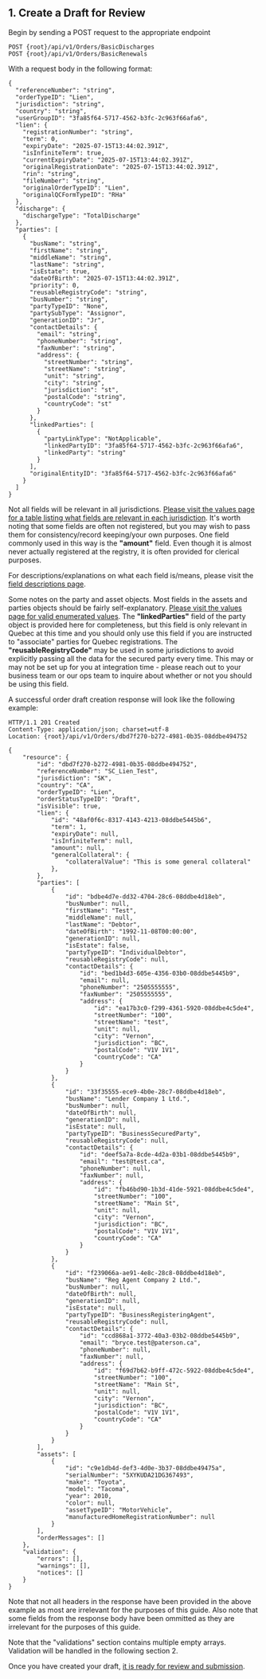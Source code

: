## 1. Create a Draft for Review

Begin by sending a POST request to the appropriate endpoint

```
POST {root}/api/v1/Orders/BasicDischarges
POST {root}/api/v1/Orders/BasicRenewals
```

With a request body in the following format:

```
{
  "referenceNumber": "string",
  "orderTypeID": "Lien",
  "jurisdiction": "string",
  "country": "string",
  "userGroupID": "3fa85f64-5717-4562-b3fc-2c963f66afa6",
  "lien": {
    "registrationNumber": "string",
    "term": 0,
    "expiryDate": "2025-07-15T13:44:02.391Z",
    "isInfiniteTerm": true,
    "currentExpiryDate": "2025-07-15T13:44:02.391Z",
    "originalRegistrationDate": "2025-07-15T13:44:02.391Z",
    "rin": "string",
    "fileNumber": "string",
    "originalOrderTypeID": "Lien",
    "originalQCFormTypeID": "RHa"
  },
  "discharge": {
    "dischargeType": "TotalDischarge"
  },
  "parties": [
    {
      "busName": "string",
      "firstName": "string",
      "middleName": "string",
      "lastName": "string",
      "isEstate": true,
      "dateOfBirth": "2025-07-15T13:44:02.391Z",
      "priority": 0,
      "reusableRegistryCode": "string",
      "busNumber": "string",
      "partyTypeID": "None",
      "partySubType": "Assignor",
      "generationID": "Jr",
      "contactDetails": {
        "email": "string",
        "phoneNumber": "string",
        "faxNumber": "string",
        "address": {
          "streetNumber": "string",
          "streetName": "string",
          "unit": "string",
          "city": "string",
          "jurisdiction": "st",
          "postalCode": "string",
          "countryCode": "st"
        }
      },
      "linkedParties": [
        {
          "partyLinkType": "NotApplicable",
          "linkedPartyID": "3fa85f64-5717-4562-b3fc-2c963f66afa6",
          "linkedParty": "string"
        }
      ],
      "originalEntityID": "3fa85f64-5717-4562-b3fc-2c963f66afa6"
    }
  ]
}
```

Not all fields will be relevant in all jurisdictions. [Please visit the values page for a table listing what fields are relevant in each jurisdiction](https://github.com/Reg-Hub/API/blob/main/PPSA%20Registrations/Values.md). It's worth noting that some fields are often not registered, but you may wish to pass them for consistency/record keeping/your own purposes. One field commonly used in this way is the __"amount"__ field. Even though it is almost never actually registered at the registry, it is often provided for clerical purposes.

For descriptions/explanations on what each field is/means, please visit the [field descriptions page](https://github.com/Reg-Hub/API/blob/main/PPSA%20Registrations/Field%20Descriptions.md).

Some notes on the party and asset objects. Most fields in the assets and parties objects should be fairly self-explanatory. [Please visit the values page for valid enumerated values](https://github.com/Reg-Hub/API/blob/main/PPSA%20Registrations/Values.md). The __"linkedParties"__ field of the party object is provided here for completeness, but this field is only relevant in Quebec at this time and you should only use this field if you are instructed to "associate" parties for Quebec registrations. The __"reusableRegistryCode"__ may be used in some jurisdictions to avoid explicitly passing all the data for the secured party every time. This may or may not be set up for you at integration time - please reach out to your business team or our ops team to inquire about whether or not you should be using this field. 

A successful order draft creation response will look like the following example:

```
HTTP/1.1 201 Created
Content-Type: application/json; charset=utf-8
Location: {root}/api/v1/Orders/dbd7f270-b272-4981-0b35-08ddbe494752

{
    "resource": {
        "id": "dbd7f270-b272-4981-0b35-08ddbe494752",
        "referenceNumber": "SC_Lien_Test",
        "jurisdiction": "SK",
        "country": "CA",
        "orderTypeID": "Lien",
        "orderStatusTypeID": "Draft",
        "isVisible": true,
        "lien": {
            "id": "48af0f6c-8317-4143-4213-08ddbe5445b6",
            "term": 1,
            "expiryDate": null,
            "isInfiniteTerm": null,
            "amount": null,
            "generalCollateral": {
                "collateralValue": "This is some general collateral"
            },
        },
        "parties": [
            {
                "id": "bdbe4d7e-dd32-4704-28c6-08ddbe4d18eb",
                "busNumber": null,
                "firstName": "Test",
                "middleName": null,
                "lastName": "Debtor",
                "dateOfBirth": "1992-11-08T00:00:00",
                "generationID": null,
                "isEstate": false,
                "partyTypeID": "IndividualDebtor",
                "reusableRegistryCode": null,
                "contactDetails": {
                    "id": "bed1b4d3-605e-4356-03b0-08ddbe5445b9",
                    "email": null,
                    "phoneNumber": "2505555555",
                    "faxNumber": "2505555555",
                    "address": {
                        "id": "ea17b3c0-f299-4361-5920-08ddbe4c5de4",
                        "streetNumber": "100",
                        "streetName": "test",
                        "unit": null,
                        "city": "Vernon",
                        "jurisdiction": "BC",
                        "postalCode": "V1V 1V1",
                        "countryCode": "CA"
                    }
                }
            },
            {
                "id": "33f35555-ece9-4b0e-28c7-08ddbe4d18eb",
                "busName": "Lender Company 1 Ltd.",
                "busNumber": null,
                "dateOfBirth": null,
                "generationID": null,
                "isEstate": null,
                "partyTypeID": "BusinessSecuredParty",
                "reusableRegistryCode": null,
                "contactDetails": {
                    "id": "deef5a7a-8cde-4d2a-03b1-08ddbe5445b9",
                    "email": "test@test.ca",
                    "phoneNumber": null,
                    "faxNumber": null,
                    "address": {
                        "id": "fb46bd90-1b3d-41de-5921-08ddbe4c5de4",
                        "streetNumber": "100",
                        "streetName": "Main St",
                        "unit": null,
                        "city": "Vernon",
                        "jurisdiction": "BC",
                        "postalCode": "V1V 1V1",
                        "countryCode": "CA"
                    }
                }
            },
            {
                "id": "f239066a-ae91-4e8c-28c8-08ddbe4d18eb",
                "busName": "Reg Agent Company 2 Ltd.",
                "busNumber": null,
                "dateOfBirth": null,
                "generationID": null,
                "isEstate": null,
                "partyTypeID": "BusinessRegisteringAgent",
                "reusableRegistryCode": null,
                "contactDetails": {
                    "id": "ccd868a1-3772-40a3-03b2-08ddbe5445b9",
                    "email": "bryce.test@paterson.ca",
                    "phoneNumber": null,
                    "faxNumber": null,
                    "address": {
                        "id": "f69d7b62-b9ff-472c-5922-08ddbe4c5de4",
                        "streetNumber": "100",
                        "streetName": "Main St",
                        "unit": null,
                        "city": "Vernon",
                        "jurisdiction": "BC",
                        "postalCode": "V1V 1V1",
                        "countryCode": "CA"
                    }
                }
            }
        ],
        "assets": [
            {
                "id": "c9e1db4d-def3-4d0e-3b37-08ddbe49475a",
                "serialNumber": "5XYKUDA21DG367493",
                "make": "Toyota",
                "model": "Tacoma",
                "year": 2010,
                "color": null,
                "assetTypeID": "MotorVehicle",
                "manufacturedHomeRegistrationNumber": null
            }
        ],
        "orderMessages": []
    },
    "validation": {
        "errors": [],
        "warnings": [],
        "notices": []
    }
}
```

Note that not all headers in the response have been provided in the above example as most are irrelevant for the purposes of this guide. Also note that some fields from the response body have been ommitted as they are irrelevant for the purposes of this guide.

Note that the "validations" section contains multiple empty arrays. Validation will be handled in the following section 2.

Once you have created your draft, [it is ready for review and submission](https://github.com/Reg-Hub/API/blob/main/PPSA%20Registrations/2.%20Correct%20Any%20Validation%20Issues.md).
